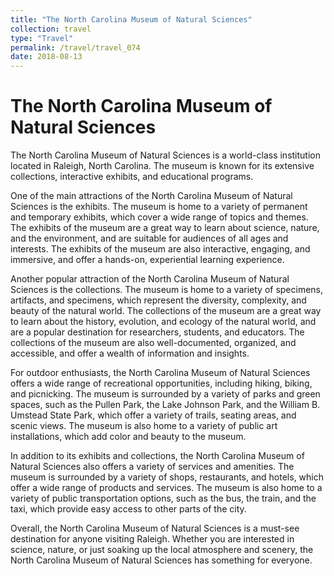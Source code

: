 ```yaml
---
title: "The North Carolina Museum of Natural Sciences"
collection: travel
type: "Travel"
permalink: /travel/travel_074
date: 2018-08-13
---
```


# The North Carolina Museum of Natural Sciences
The North Carolina Museum of Natural Sciences is a world-class institution located in Raleigh, North Carolina. The museum is known for its extensive collections, interactive exhibits, and educational programs.

One of the main attractions of the North Carolina Museum of Natural Sciences is the exhibits. The museum is home to a variety of permanent and temporary exhibits, which cover a wide range of topics and themes. The exhibits of the museum are a great way to learn about science, nature, and the environment, and are suitable for audiences of all ages and interests. The exhibits of the museum are also interactive, engaging, and immersive, and offer a hands-on, experiential learning experience.

Another popular attraction of the North Carolina Museum of Natural Sciences is the collections. The museum is home to a variety of specimens, artifacts, and specimens, which represent the diversity, complexity, and beauty of the natural world. The collections of the museum are a great way to learn about the history, evolution, and ecology of the natural world, and are a popular destination for researchers, students, and educators. The collections of the museum are also well-documented, organized, and accessible, and offer a wealth of information and insights.

For outdoor enthusiasts, the North Carolina Museum of Natural Sciences offers a wide range of recreational opportunities, including hiking, biking, and picnicking. The museum is surrounded by a variety of parks and green spaces, such as the Pullen Park, the Lake Johnson Park, and the William B. Umstead State Park, which offer a variety of trails, seating areas, and scenic views. The museum is also home to a variety of public art installations, which add color and beauty to the museum.

In addition to its exhibits and collections, the North Carolina Museum of Natural Sciences also offers a variety of services and amenities. The museum is surrounded by a variety of shops, restaurants, and hotels, which offer a wide range of products and services. The museum is also home to a variety of public transportation options, such as the bus, the train, and the taxi, which provide easy access to other parts of the city.

Overall, the North Carolina Museum of Natural Sciences is a must-see destination for anyone visiting Raleigh. Whether you are interested in science, nature, or just soaking up the local atmosphere and scenery, the North Carolina Museum of Natural Sciences has something for everyone.
